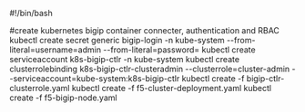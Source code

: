 #!/bin/bash

#create kubernetes bigip container connecter, authentication and RBAC
kubectl create secret generic bigip-login -n kube-system --from-literal=username=admin --from-literal=password=<secret>
kubectl create serviceaccount k8s-bigip-ctlr -n kube-system
kubectl create clusterrolebinding k8s-bigip-ctlr-clusteradmin --clusterrole=cluster-admin --serviceaccount=kube-system:k8s-bigip-ctlr
kubectl create -f bigip-ctlr-clusterrole.yaml
kubectl create -f f5-cluster-deployment.yaml
kubectl create -f f5-bigip-node.yaml